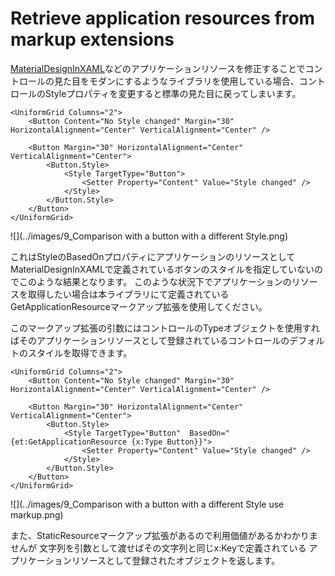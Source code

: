 # Retrieve application resources from markup extensions

[MaterialDesignInXAML](https://github.com/MaterialDesignInXAML/MaterialDesignInXamlToolkit)などのアプリケーションリソースを修正することでコントロールの見た目をモダンにするようなライブラリを使用している場合、コントロールのStyleプロパティを変更すると標準の見た目に戻ってしまいます。

```xaml
<UniformGrid Columns="2">
    <Button Content="No Style changed" Margin="30" HorizontalAlignment="Center" VerticalAlignment="Center" />    
        
    <Button Margin="30" HorizontalAlignment="Center" VerticalAlignment="Center">
        <Button.Style>
            <Style TargetType="Button">
            	<Setter Property="Content" Value="Style changed" />
        	</Style>
    	</Button.Style>
	</Button>
</UniformGrid>
```

![](../images/9_Comparison with a button with a different Style.png)

これはStyleのBasedOnプロパティにアプリケーションのリソースとしてMaterialDesignInXAMLで定義されているボタンのスタイルを指定していないのでこのような結果となります。
このような状況下でアプリケーションのリソースを取得したい場合は本ライブラリにて定義されている
GetApplicationResourceマークアップ拡張を使用してください。

このマークアップ拡張の引数にはコントロールのTypeオブジェクトを使用すればそのアプリケーションリソースとして登録されているコントロールのデフォルトのスタイルを取得できます。

```xaml
<UniformGrid Columns="2">
    <Button Content="No Style changed" Margin="30" HorizontalAlignment="Center" VerticalAlignment="Center" />    
        
    <Button Margin="30" HorizontalAlignment="Center" VerticalAlignment="Center">
        <Button.Style>
            <Style TargetType="Button"  BasedOn="{et:GetApplicationResource {x:Type Button}}">
            	<Setter Property="Content" Value="Style changed" />
        	</Style>
    	</Button.Style>
	</Button>
</UniformGrid>
```



![](../images/9_Comparison with a button with a different Style use markup.png)

また、StaticResourceマークアップ拡張があるので利用価値があるかわかりませんが
文字列を引数として渡せばその文字列と同じx:Keyで定義されている
アプリケーションリソースとして登録されたオブジェクトを返します。

